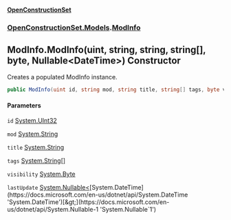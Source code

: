 #### [OpenConstructionSet](index 'index')
### [OpenConstructionSet.Models](index#OpenConstructionSet_Models 'OpenConstructionSet.Models').[ModInfo](h0vCAhsmAC6iWOaLYw25cg 'OpenConstructionSet.Models.ModInfo')
## ModInfo.ModInfo(uint, string, string, string[], byte, Nullable&lt;DateTime&gt;) Constructor
Creates a populated ModInfo instance.  
```csharp
public ModInfo(uint id, string mod, string title, string[] tags, byte visibility, System.Nullable<System.DateTime> lastUpdate);
```
#### Parameters
<a name='OpenConstructionSet_Models_ModInfo_ModInfo(uint_string_string_string___byte_System_Nullable_System_DateTime_)_id'></a>
`id` [System.UInt32](https://docs.microsoft.com/en-us/dotnet/api/System.UInt32 'System.UInt32')  
  
<a name='OpenConstructionSet_Models_ModInfo_ModInfo(uint_string_string_string___byte_System_Nullable_System_DateTime_)_mod'></a>
`mod` [System.String](https://docs.microsoft.com/en-us/dotnet/api/System.String 'System.String')  
  
<a name='OpenConstructionSet_Models_ModInfo_ModInfo(uint_string_string_string___byte_System_Nullable_System_DateTime_)_title'></a>
`title` [System.String](https://docs.microsoft.com/en-us/dotnet/api/System.String 'System.String')  
  
<a name='OpenConstructionSet_Models_ModInfo_ModInfo(uint_string_string_string___byte_System_Nullable_System_DateTime_)_tags'></a>
`tags` [System.String](https://docs.microsoft.com/en-us/dotnet/api/System.String 'System.String')[[]](https://docs.microsoft.com/en-us/dotnet/api/System.Array 'System.Array')  
  
<a name='OpenConstructionSet_Models_ModInfo_ModInfo(uint_string_string_string___byte_System_Nullable_System_DateTime_)_visibility'></a>
`visibility` [System.Byte](https://docs.microsoft.com/en-us/dotnet/api/System.Byte 'System.Byte')  
  
<a name='OpenConstructionSet_Models_ModInfo_ModInfo(uint_string_string_string___byte_System_Nullable_System_DateTime_)_lastUpdate'></a>
`lastUpdate` [System.Nullable&lt;](https://docs.microsoft.com/en-us/dotnet/api/System.Nullable-1 'System.Nullable`1')[System.DateTime](https://docs.microsoft.com/en-us/dotnet/api/System.DateTime 'System.DateTime')[&gt;](https://docs.microsoft.com/en-us/dotnet/api/System.Nullable-1 'System.Nullable`1')  
  
